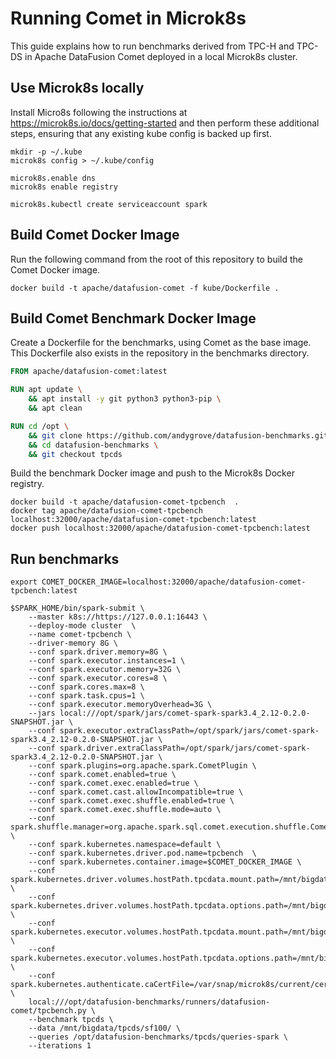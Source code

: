 # Running Comet in Microk8s

This guide explains how to run benchmarks derived from TPC-H and TPC-DS in Apache DataFusion Comet deployed in a
local Microk8s cluster.

## Use Microk8s locally

Install Micro8s following the instructions at https://microk8s.io/docs/getting-started and then perform these
additional steps, ensuring that any existing kube config is backed up first.

```shell
mkdir -p ~/.kube
microk8s config > ~/.kube/config

microk8s.enable dns
microk8s enable registry

microk8s.kubectl create serviceaccount spark
```

## Build Comet Docker Image

Run the following command from the root of this repository to build the Comet Docker image.

```shell
docker build -t apache/datafusion-comet -f kube/Dockerfile .
```

## Build Comet Benchmark Docker Image

Create a Dockerfile for the benchmarks, using Comet as the base image. This Dockerfile also exists in the repository
in the benchmarks directory.

```dockerfile
FROM apache/datafusion-comet:latest

RUN apt update \
    && apt install -y git python3 python3-pip \
    && apt clean

RUN cd /opt \
    && git clone https://github.com/andygrove/datafusion-benchmarks.git \
    && cd datafusion-benchmarks \
    && git checkout tpcds
```

Build the benchmark Docker image and push to the Microk8s Docker registry.

```shell
docker build -t apache/datafusion-comet-tpcbench  .
docker tag apache/datafusion-comet-tpcbench localhost:32000/apache/datafusion-comet-tpcbench:latest
docker push localhost:32000/apache/datafusion-comet-tpcbench:latest
```

## Run benchmarks

```shell
export COMET_DOCKER_IMAGE=localhost:32000/apache/datafusion-comet-tpcbench:latest

$SPARK_HOME/bin/spark-submit \
    --master k8s://https://127.0.0.1:16443 \
    --deploy-mode cluster  \
    --name comet-tpcbench \
    --driver-memory 8G \
    --conf spark.driver.memory=8G \
    --conf spark.executor.instances=1 \
    --conf spark.executor.memory=32G \
    --conf spark.executor.cores=8 \
    --conf spark.cores.max=8 \
    --conf spark.task.cpus=1 \
    --conf spark.executor.memoryOverhead=3G \
    --jars local:///opt/spark/jars/comet-spark-spark3.4_2.12-0.2.0-SNAPSHOT.jar \
    --conf spark.executor.extraClassPath=/opt/spark/jars/comet-spark-spark3.4_2.12-0.2.0-SNAPSHOT.jar \
    --conf spark.driver.extraClassPath=/opt/spark/jars/comet-spark-spark3.4_2.12-0.2.0-SNAPSHOT.jar \
    --conf spark.plugins=org.apache.spark.CometPlugin \
    --conf spark.comet.enabled=true \
    --conf spark.comet.exec.enabled=true \
    --conf spark.comet.cast.allowIncompatible=true \
    --conf spark.comet.exec.shuffle.enabled=true \
    --conf spark.comet.exec.shuffle.mode=auto \
    --conf spark.shuffle.manager=org.apache.spark.sql.comet.execution.shuffle.CometShuffleManager \
    --conf spark.kubernetes.namespace=default \
    --conf spark.kubernetes.driver.pod.name=tpcbench  \
    --conf spark.kubernetes.container.image=$COMET_DOCKER_IMAGE \
    --conf spark.kubernetes.driver.volumes.hostPath.tpcdata.mount.path=/mnt/bigdata/tpcds/sf100/ \
    --conf spark.kubernetes.driver.volumes.hostPath.tpcdata.options.path=/mnt/bigdata/tpcds/sf100/ \
    --conf spark.kubernetes.executor.volumes.hostPath.tpcdata.mount.path=/mnt/bigdata/tpcds/sf100/ \
    --conf spark.kubernetes.executor.volumes.hostPath.tpcdata.options.path=/mnt/bigdata/tpcds/sf100/ \
    --conf spark.kubernetes.authenticate.caCertFile=/var/snap/microk8s/current/certs/ca.crt \
    local:///opt/datafusion-benchmarks/runners/datafusion-comet/tpcbench.py \
    --benchmark tpcds \
    --data /mnt/bigdata/tpcds/sf100/ \
    --queries /opt/datafusion-benchmarks/tpcds/queries-spark \
    --iterations 1
    
```

